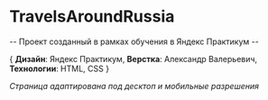 # TravelsAroundRussia
 -- Проект созданный в рамках обучения в Яндекс Практикум --

{ **Дизайн**: Яндекс Практикум,
  **Верстка**: Александр Валерьевич,
  **Технологии**: HTML, CSS }

*Страница адаптирована под десктоп и мобильные разрешения*
